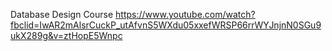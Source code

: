 Database Design Course 
https://www.youtube.com/watch?fbclid=IwAR2mAlsrCuckP_utAfvnS5WXdu05xxefWRSP66rrWYJnjnN0SGu9ukX289g&v=ztHopE5Wnpc
